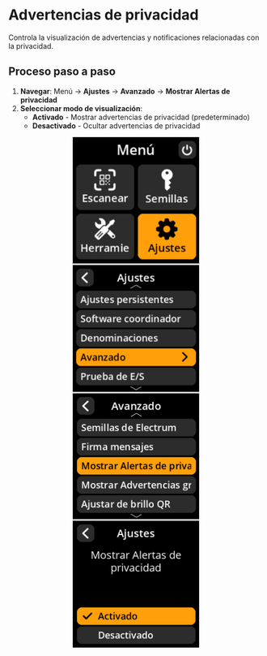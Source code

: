 # Advertencias de privacidad

Controla la visualización de advertencias y notificaciones relacionadas con la privacidad.

## Proceso paso a paso

1. **Navegar**: Menú → **Ajustes** → **Avanzado** → **Mostrar Alertas de privacidad**
2. **Seleccionar modo de visualización**:
     - **Activado** - Mostrar advertencias de privacidad (predeterminado)
     - **Desactivado** - Ocultar advertencias de privacidad

<div align="center">
     <img src="images/HomeScreenSettingsSelectView.png" alt="Menú de selección de ajustes" width="250"/>
</div>

<div align="center">
     <img src="images/SettingsMainMenuAdvancedSelectView.png" alt="Menú de selección avanzado" width="250"/>
</div>

<div align="center">
     <img src="images/ShowPrivacyWarningsSelectView.png" alt="Mostrar menú de selección de advertencias de privacidad" width="250"/>
</div>

<div align="center">
     <img src="images/SettingsEntryUpdateSelectionView_privacy_warnings.png" alt="Configuración de advertencias de privacidad" width="250"/>
</div>
